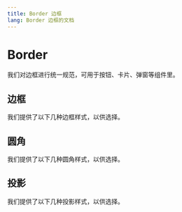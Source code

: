 ```yaml
---
title: Border 边框
lang: Border 边框的文档
---
```



<ClientOnly>

# Border

我们对边框进行统一规范，可用于按钮、卡片、弹窗等组件里。

## 边框

我们提供了以下几种边框样式，以供选择。

<preview path="../demo/Border/Border.vue" title="边框"  />

<!-- <Border /> -->

## 圆角

我们提供了以下几种圆角样式，以供选择。

<preview path="../demo/Border/Radius.vue" title="圆角"  />
<!-- <Radius /> -->

## 投影

我们提供了以下几种投影样式，以供选择。

<preview path="../demo/Border/Shadow.vue" title="投影"  />

<!-- <Shadow />
<script setup>
import Shadow from '../demo/Border/Shadow.vue'
import Border from '../demo/Border/Border.vue'
import Radius from '../demo/Border/Radius.vue'
</script> -->
</ClientOnly>